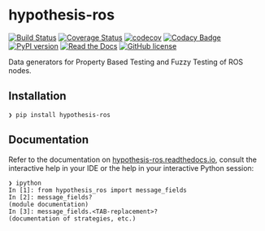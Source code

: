 # hypothesis-ros

[![Build Status](https://travis-ci.org/ros-testing/hypothesis-ros.svg?branch=master)](https://travis-ci.org/ros-testing/hypothesis-ros)
[![Coverage Status](https://coveralls.io/repos/github/ros-testing/hypothesis-ros/badge.svg?branch=master)](https://coveralls.io/github/ros-testing/hypothesis-ros?branch=master)
[![codecov](https://codecov.io/gh/ros-testing/hypothesis-ros/branch/master/graph/badge.svg)](https://codecov.io/gh/ros-testing/hypothesis-ros)
[![Codacy Badge](https://api.codacy.com/project/badge/Grade/eb6e934da2554becb7923fd55c77fa3c)](https://www.codacy.com/project/fkromer/hypothesis-ros/dashboard?utm_source=github.com&amp;utm_medium=referral&amp;utm_content=ros-testing/hypothesis-ros&amp;utm_campaign=Badge_Grade_Dashboard)
[![PyPI version](https://badge.fury.io/py/hypothesis-ros.svg)](https://badge.fury.io/py/hypothesis-ros)
[![Read the Docs](https://img.shields.io/readthedocs/pip.svg)](http://hypothesis-ros.readthedocs.io/)
[![GitHub license](https://img.shields.io/github/license/fkromer/hypothesis-ros.svg)](https://github.com/fkromer/hypothesis-ros/blob/master/LICENSE)

Data generators for Property Based Testing and Fuzzy Testing of ROS nodes.

## Installation

    ❯ pip install hypothesis-ros

## Documentation

Refer to the documentation on [hypothesis-ros.readthedocs.io](https://hypothesis-ros.readthedocs.io), consult the interactive help in your IDE or the help in your interactive Python session:

    ❯ ipython
    In [1]: from hypothesis_ros import message_fields
    In [2]: message_fields?
    (module documentation)
    In [3]: message_fields.<TAB-replacement>?
    (documentation of strategies, etc.)
